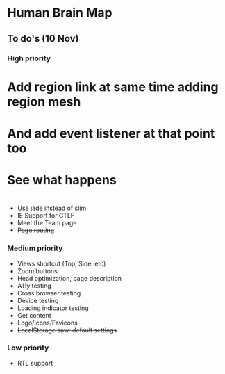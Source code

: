 # Human Brain Map

## To do's (10 Nov)

### High priority

#

#

#

# Add region link at same time adding region mesh

# And add event listener at that point too

# See what happens

#

-   Use jade instead of slim
-   IE Support for GTLF
-   Meet the Team page
-   ~~Page routing~~

### Medium priority

-   Views shortcut (Top, Side, etc)
-   Zoom buttons
-   Head optimization, page description
-   A11y testing
-   Cross browser testing
-   Device testing
-   Loading indicator testing
-   Get content
-   Logo/Icons/Favicons
-   ~~LocalStorage save default settings~~

### Low priority

-   RTL support
